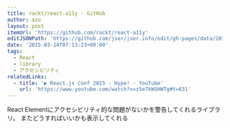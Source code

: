 ```yaml
---
title: rackt/react-a11y · GitHub
author: azu
layout: post
itemUrl: 'https://github.com/rackt/react-a11y'
editJSONPath: 'https://github.com/jser/jser.info/edit/gh-pages/data/2015/03/index.json'
date: '2015-03-14T07:13:23+00:00'
tags:
  - React
  - library
  - アクセシビリティ
relatedLinks:
  - title: '▶ React.js Conf 2015 - Hype! - YouTube'
    url: 'https://www.youtube.com/watch?v=z5e7kWSHWTg#t=631'
---
```

React Elementにアクセシビリティ的な問題がないかを警告してくれるライブラリ。
またどうすればいいかも表示してくれる

